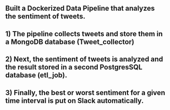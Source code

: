 ## Built a Dockerized Data Pipeline that analyzes the sentiment of tweets.

## 1) The pipeline collects tweets and store them in a MongoDB database (Tweet_collector)
## 2) Next, the sentiment of tweets is analyzed and the result stored in a second PostgresSQL database (etl_job). 
## 3) Finally, the best or worst sentiment for a given time interval is put on Slack automatically.

